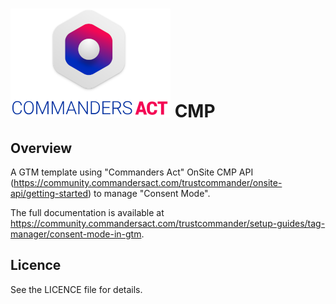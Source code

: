 # ![TagCo logo](/Screenshots/logo.png) CMP
## Overview
A GTM template using "Commanders Act" OnSite CMP API (https://community.commandersact.com/trustcommander/onsite-api/getting-started) to manage "Consent Mode".

The full documentation is available at https://community.commandersact.com/trustcommander/setup-guides/tag-manager/consent-mode-in-gtm.

## Licence
See the LICENCE file for details.
